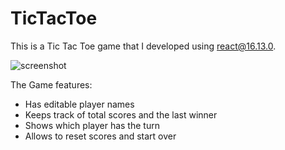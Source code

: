# TicTacToe
This is a Tic Tac Toe game that I developed using react@16.13.0. 

![screenshot](/public/screenshot.jpg)

The Game features:
- Has editable player names
- Keeps track of total scores and the last winner
- Shows which player has the turn
- Allows to reset scores and start over
